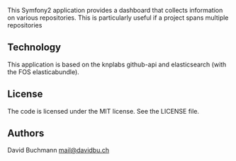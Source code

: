 This Symfony2 application provides a dashboard that collects information on
various repositories. This is particularly useful if a project spans multiple
repositories

Technology
----------

This application is based on the knplabs github-api and elasticsearch (with the
FOS elasticabundle).


License
-------

The code is licensed under the MIT license. See the LICENSE file.


Authors
-------

David Buchmann <mail@davidbu.ch>
